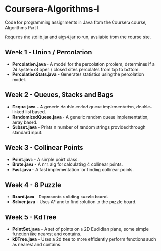 Coursera-Algorithms-I
=====================

Code for programming assignments in Java from the Coursera course, Algorithms Part I.

Requires the stdlib.jar and algs4.jar to run, available from the course site.

Week 1 - Union / Percolation
----------------------------
 - **Percolation.java** - A model for the percolation problem, determines if a 2d system of open / closed sites percolates from top to bottom.
 - **PercolationStats.java** - Generates statistics using the percolation model.

Week 2 - Queues, Stacks and Bags
--------------------------------
 - **Deque.java** - A generic double ended queue implementation, double-linked list based.
 - **RandomizedQueue.java** - A generic random queue implementation, array based.
 - **Subset.java** - Prints n number of random strings provided through standard input.

Week 3 - Collinear Points
-------------------------
 - **Point.java** - A simple point class.
 - **Brute.java** - A n^4 alg for calculating 4 collinear points.
 - **Fast.java** - A fast implementation for finding collinear points.

Week 4 - 8 Puzzle
-----------------
 - **Board.java** - Represents a sliding puzzle board.
 - **Solver.java** - Uses A* and to find solution to the puzzle board.

Week 5 - KdTree
---------------
 - **PointSet.java** - A set of points on a 2D Euclidian plane, some simple function like nearest and contains.
 - **kDTree.java** - Uses a 2d tree to more efficiently perform functions such as nearest and contains.

